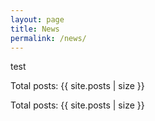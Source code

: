 ```yaml
---
layout: page
title: News
permalink: /news/
---
```



test


Total posts: {{ site.posts | size }}

Total posts: {{ site.posts | size }}
